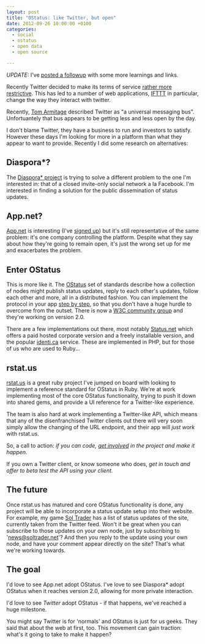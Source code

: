 ```yaml
---
layout: post
title: "OStatus: like Twitter, but open"
date: 2012-09-26 10:00:00 +0100
categories:
  - social
  - ostatus
  - open data
  - open source

---
```


*UPDATE:* I've [posted a followup](/2012/09/ostatus-what-ive-learnt-in-24-hours/) with some more learnings and links.

Recently Twitter decided to make its terms of service [rather more restrictive](https://dev.twitter.com/blog/changes-coming-to-twitter-api). This has led to a number of web applications, [IFTTT](http://thenextweb.com/apps/2012/09/20/ifttt-removes-twitter-triggers-comply-new-api-policies/) in particular, change the way they interact with twitter.

Recently, [Tom Armitage](http://twitter.com/infovore) described Twitter as "a universal messaging bus". Unfortuantely that bus appears to be getting less and less open by the day.

I don't blame Twitter, they have a business to run and investors to satisfy. However these days I'm looking for more in a platform than what they appear to want to provide. Recently I did some research on alternatives:

## Diaspora\*?

The [Diaspora\* project](http://diasporaproject.org/) is trying to solve a different problem to the one I'm interested in: that of a closed invite-only social network a la Facebook. I'm interested in finding a solution for the public dissemination of status updates.

## App.net?

[App.net](http://app.net) is interesting (I've [signed up](http://alpha.app.net/chrismdp)) but it's still representative of the same problem: it's one company controlling the platform. Despite what they say about how they're going to remain open, it's just the wrong set up for me and exacerbates the problem.

## Enter OStatus

This is more like it. The [OStatus](http://ostatus.org/faq) set of standards describe how a collection of nodes might publish status updates, reply to each other's updates, follow each other and more, all in a distributed fashion. You can implement the protocol in your app [step by step](http://ostatus.org/2010/10/04/how-ostatus-enable-your-application), so that you don't have a huge hurdle to overcome from the outset. There is now a [W3C community group](http://www.w3.org/community/ostatus/) and they're working on version 2.0.

There are a few implementations out there, most notably [Status.net](http://status.net) which offers a paid hosted corporate version and a freely installable version, and the popular [identi.ca](http://identi.ca) service. These are implemented in PHP, but for those of us who are used to Ruby...

## rstat.us

[rstat.us](http://rstat.us) is a great ruby project I've jumped on board with looking to implement a reference standard for OStatus in Ruby. We're at work implementing most of the core OStatus functionality, trying to push it down into shared gems, and provide a UI reference for a Twitter-like experience.

The team is also hard at work implementing a Twitter-like API, which means that any of the disenfranchised Twitter clients out there will very soon simply allow the changing of the URL endpoint, and their app will <i>just work</i> with rstat.us.

So, a call to action: *if you can code, [get involved](http://github.com/hotsh/rstat.us) in the project and make it happen.*

If you own a Twitter client, or know someone who does, *get in touch and offer to beta test the API using your client.*

## The future

Once rstat.us has matured and core OStatus functionality is done, any project will be able to incorporate a status update setup into their website. For example, my game [Sol Trader](http://soltrader.net) has a list of status updates of the site, currently taken from the Twitter feed. Won't it be great when you can subscribe to those updates on your own node, just by subscribing to 'news@soltrader.net'?  And then you reply to the update using your own node, and have your comment appear directly on the site? That's what we're working towards.

## The goal

I'd love to see App.net adopt OStatus. I've love to see Diaspora\* adopt OStatus when it reaches version 2.0, allowing for more private interaction.

I'd love to see <i>Twitter</i> adopt OStatus - if that happens, we've reached a huge milestone.

You might say Twitter is for 'normals' and OStatus is just for us geeks. They said that about the web at first, too. This movement can gain traction: what's it going to take to make it happen?
